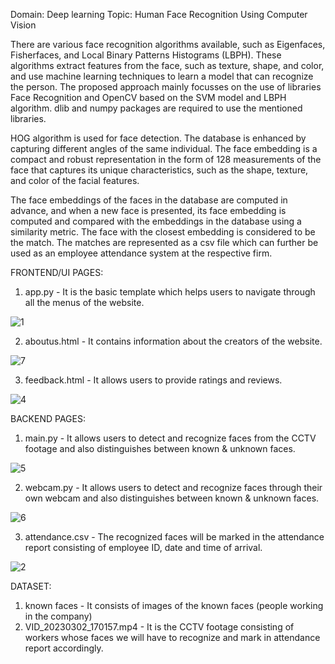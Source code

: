 Domain: Deep learning
Topic: Human Face Recognition Using Computer Vision

There are various face recognition algorithms available, such as Eigenfaces, Fisherfaces, and Local Binary Patterns Histograms (LBPH). These algorithms extract features from the face, such as texture, shape, and color, and use machine learning techniques to learn a model that can recognize the person.
The proposed approach mainly focusses on the use of libraries Face Recognition and OpenCV based on the SVM model and LBPH algorithm. dlib and numpy packages are required to use the mentioned libraries. 

HOG algorithm is used for face detection. The database is enhanced by capturing different angles of the same individual. The face embedding is a compact and robust representation in the form of 128 measurements of the face that captures its unique characteristics, such as the shape, texture, and color of the facial features.

The face embeddings of the faces in the database are computed in advance, and when a new face is presented, its face embedding is computed and compared with the embeddings in the database using a similarity metric. The face with the closest embedding is considered to be the match.
The matches are represented as a csv file which can further be used as an employee attendance system at the respective firm.


FRONTEND/UI PAGES:

1. app.py - It is the basic template which helps users to navigate through all the menus of the website.

![1](https://user-images.githubusercontent.com/93720368/222942732-a3620954-9516-4e8d-879a-8d88a2cc7dc2.png)


2. aboutus.html - It contains information about the creators of the website.

![7](https://user-images.githubusercontent.com/93720368/222943289-cf18eb86-0544-4245-88d7-81f063cc2c0e.png)

3. feedback.html - It allows users to provide ratings and reviews.

![4](https://user-images.githubusercontent.com/93720368/222942805-b17f819b-37f7-4beb-b369-a36d52de4d71.png)


BACKEND PAGES:

1. main.py - It allows users to detect and recognize faces from the CCTV footage and also distinguishes between known & unknown faces.

![5](https://user-images.githubusercontent.com/93720368/222942817-6a00cf1e-7838-4b43-82fc-01a8b9556343.png)

2. webcam.py - It allows users to detect and recognize faces through their own webcam and also distinguishes between known & unknown faces. 

![6](https://user-images.githubusercontent.com/93720368/222942821-da3d2f5f-a136-486d-abbd-a53bf5d55391.png)

3. attendance.csv - The recognized faces will be marked in the attendance report consisting of employee ID, date and time of arrival.

![2](https://user-images.githubusercontent.com/93720368/222942766-9fbb62d8-4780-4dea-8798-9f2998f8068b.png)


DATASET:

1. known faces - It consists of images of the known faces (people working in the company)
2. VID_20230302_170157.mp4 - It is the CCTV footage consisting of workers whose faces we will have to recognize and mark in attendance report accordingly. 
